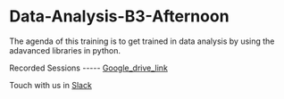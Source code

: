 # Data-Analysis-B3-Afternoon


The agenda of this training is to get trained in data analysis by using the adavanced libraries in python.

Recorded Sessions ----- [Google_drive_link](https://drive.google.com/drive/folders/1byWKG56tr0927gTP-zbE0eFkI1EDf9Xk?usp=sharing)

Touch with us in <a href="https://join.slack.com/t/dataanalysispython/shared_invite/zt-gdoy0v78-0xehMzKRS1K5bAH9Hgk6Dw">Slack</a>


